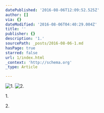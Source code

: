 ```yaml
---
datePublished: '2016-08-06T12:09:52.525Z'
author: []
via: {}
dateModified: '2016-08-06T04:40:29.004Z'
title: ''
publisher: {}
description: '1.'
sourcePath: _posts/2016-08-06-1.md
hasPage: true
starred: false
url: 1/index.html
_context: 'http://schema.org'
_type: Article

---
```

![1.](https://the-grid-user-content.s3-us-west-2.amazonaws.com/97cdaa37-9bee-46b6-86cd-52fab1229b56.png)
![2.](https://the-grid-user-content.s3-us-west-2.amazonaws.com/f0bc3463-5e55-44de-a821-35ce72ce28ee.png)

1\.

2\.